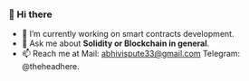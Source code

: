 ### 👋 Hi there

- 🔭 I’m currently working on smart contracts development.
- 💬 Ask me about **Solidity or Blockchain in general**.
- 📫 Reach me at Mail: [abhivispute33@gmail.com](mailto:abhivispute33@gmail.com) Telegram: @theheadhere.


<!--
**abhishekvispute/abhishekvispute** is a ✨ _special_ ✨ repository because its `README.md` (this file) appears on your GitHub profile.

Here are some ideas to get you started:

- 🔭 I’m currently working on ...
- 🌱 I’m currently learning ...
- 👯 I’m looking to collaborate on ...
- 🤔 I’m looking for help with ...
- 💬 Ask me about ...
- 📫 How to reach me: ...
- 😄 Pronouns: ...
- ⚡ Fun fact: ...
-->
